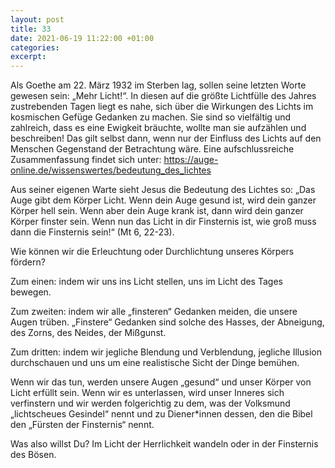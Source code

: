 ```yaml
---
layout: post
title: 33
date: 2021-06-19 11:22:00 +01:00
categories: 
excerpt: 
---
```


Als Goethe am 22. März 1932 im Sterben lag, sollen seine letzten Worte gewesen sein: „Mehr Licht!“. In diesen auf die größte Lichtfülle des Jahres zustrebenden Tagen liegt es nahe, sich über die Wirkungen des Lichts im kosmischen Gefüge Gedanken zu machen. Sie sind so vielfältig und zahlreich, dass es eine Ewigkeit bräuchte, wollte man sie aufzählen und beschreiben! Das gilt selbst dann, wenn nur der Einfluss des Lichts auf den Menschen Gegenstand der Betrachtung wäre. Eine aufschlussreiche Zusammenfassung findet sich unter: <https://auge-online.de/wissenswertes/bedeutung_des_lichtes>

Aus seiner eigenen Warte sieht Jesus die Bedeutung des Lichtes so: „Das Auge gibt dem Körper Licht. Wenn dein Auge gesund ist, wird dein ganzer Körper hell sein. Wenn aber dein Auge krank ist, dann wird dein ganzer Körper finster sein. Wenn nun das Licht in dir Finsternis ist, wie groß muss dann die Finsternis sein!“ (Mt 6, 22-23).

Wie können wir die Erleuchtung oder Durchlichtung unseres Körpers fördern?

Zum einen: indem wir uns ins Licht stellen, uns im Licht des Tages bewegen. 

Zum zweiten: indem wir alle „finsteren“ Gedanken meiden, die unsere Augen trüben. „Finstere“ Gedanken sind solche des Hasses, der Abneigung, des Zorns, des Neides, der Mißgunst.

Zum dritten: indem wir jegliche Blendung und Verblendung, jegliche Illusion durchschauen und uns um eine realistische Sicht der Dinge bemühen. 

Wenn wir das tun, werden unsere Augen „gesund“ und unser Körper von Licht erfüllt sein. Wenn wir es unterlassen, wird unser Inneres sich verfinstern und wir werden folgerichtig zu dem, was der Volksmund „lichtscheues Gesindel“ nennt und zu Diener\*innen dessen, den die Bibel den „Fürsten der Finsternis“ nennt. 

Was also willst Du? Im Licht der Herrlichkeit wandeln oder in der Finsternis des Bösen.
